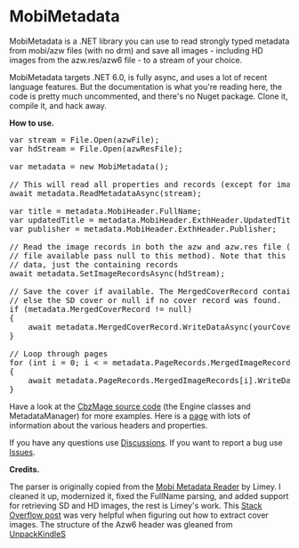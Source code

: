 # MobiMetadata

MobiMetadata is a .NET library you can use to read strongly typed metadata from mobi/azw files (with no drm) and save all images - including HD images from the azw.res/azw6 file - to a stream of your choice.  

MobiMetadata targets .NET 6.0, is fully async, and uses a lot of recent language features. But the documentation is what you're reading here, the code is pretty much uncommented, and there's no Nuget package. Clone it, compile it, and hack away.

**How to use.**

<pre>
var stream = File.Open(azwFile);
var hdStream = File.Open(azwResFile);

var metadata = new MobiMetadata();

// This will read all properties and records (except for image records) in all headers 
await metadata.ReadMetadataAsync(stream);

var title = metadata.MobiHeader.FullName;
var updatedTitle = metadata.MobiHeader.ExthHeader.UpdatedTitle;
var publisher = metadata.MobiHeader.ExthHeader.Publisher;

// Read the image records in both the azw and azw.res file (if you don't have an azw.res 
// file available pass null to this method). Note that this doesn't read the actual image
// data, just the containing records 
await metadata.SetImageRecordsAsync(hdStream);

// Save the cover if available. The MergedCoverRecord contains the HD cover if available, 
// else the SD cover or null if no cover record was found. 
if (metadata.MergedCoverRecord != null)
{
    await metadata.MergedCoverRecord.WriteDataAsync(yourCoverStream);
}

// Loop through pages
for (int i = 0; i < = metadata.PageRecords.MergedImageRecords.Count; i++)
{
    await metadata.PageRecords.MergedImageRecords[i].WriteDataAsync(yourPageStream);
}
</pre>

Have a look at the [CbzMage source code](https://github.com/ToofDerling/CbzMage/tree/main/Source/AzwConverter) (the Engine classes and MetadataManager) for more examples. Here is a [page](https://wiki.mobileread.com/wiki/MOBI) with lots of information about the various headers and properties.

If you have any questions use [Discussions](https://github.com/ToofDerling/MobiMetadata/discussions). If you want to report a bug use [Issues](https://github.com/ToofDerling/MobiMetadata/issues).

**Credits.**

The parser is originally copied from the [Mobi Metadata Reader](https://www.mobileread.com/forums/showthread.php?t=185565) by Limey. I cleaned it up, modernized it, fixed the FullName parsing, and added support for retrieving SD and HD images, the rest is Limey's work. This [Stack Overflow post](https://stackoverflow.com/questions/24233834/getting-cover-image-from-a-mobi-file) was very helpful when figuring out how to extract cover images. The structure of the Azw6 header was gleaned from [UnpackKindleS](https://github.com/Aeroblast/UnpackKindleS)

